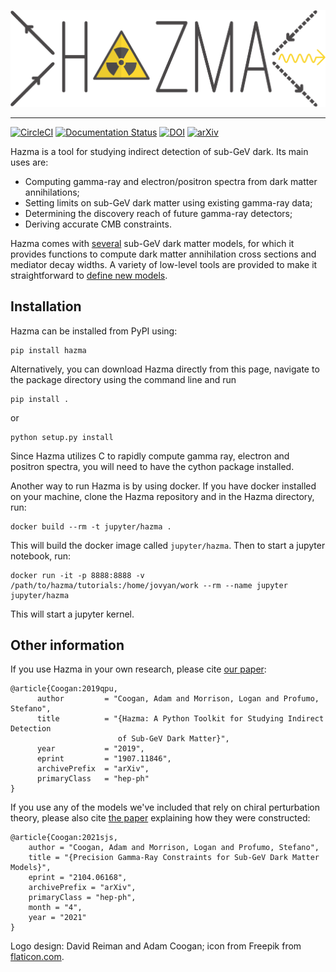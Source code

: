 ![Logo](docs/source/_static/img/hazma_logo_large.png)

-----------------------------------------

[![CircleCI](https://circleci.com/gh/LoganAMorrison/Hazma.svg?style=svg)](https://circleci.com/gh/LoganAMorrison/Hazma)
[![Documentation Status](https://readthedocs.org/projects/hazma/badge/?version=latest)](https://hazma.readthedocs.io/en/latest/?badge=latest)
[![DOI](https://zenodo.org/badge/DOI/10.5281/zenodo.3347114.svg)](https://doi.org/10.5281/zenodo.3347114)
[![arXiv](https://img.shields.io/badge/arXiv-1907.11846-B31B1B.svg)](https://arxiv.org/pdf/1907.11846)

Hazma is a tool for studying indirect detection of sub-GeV dark. Its main uses are:

- Computing gamma-ray and electron/positron spectra from dark matter annihilations;
- Setting limits on sub-GeV dark matter using existing gamma-ray data;
- Determining the discovery reach of future gamma-ray detectors;
- Deriving accurate CMB constraints.

Hazma comes with [several](https://hazma.readthedocs.io/en/latest/models.html) sub-GeV dark matter models, for which it provides functions to compute dark matter annihilation cross sections and mediator decay widths. A variety of low-level tools are provided to make it straightforward to [define new models](https://hazma.readthedocs.io/en/latest/usage.html#user-defined-models).

## Installation

Hazma can be installed from PyPI using:

    pip install hazma

Alternatively, you can download Hazma directly from this page, navigate to the package directory using the command line and run

    pip install .

or

    python setup.py install

Since Hazma utilizes C to rapidly compute gamma ray, electron and positron spectra, you will need to have the cython package installed.

Another way to run Hazma is by using docker. If you have docker installed on your machine, clone the Hazma repository and in the Hazma directory, run:

    docker build --rm -t jupyter/hazma .

This will build the docker image called `jupyter/hazma`. Then to start a jupyter notebook, run:

    docker run -it -p 8888:8888 -v /path/to/hazma/tutorials:/home/jovyan/work --rm --name jupyter jupyter/hazma

This will start a jupyter kernel.

## Other information

If you use Hazma in your own research, please cite [our paper](https://arxiv.org/abs/1907.11846):
```
@article{Coogan:2019qpu,
      author         = "Coogan, Adam and Morrison, Logan and Profumo, Stefano",
      title          = "{Hazma: A Python Toolkit for Studying Indirect Detection
                        of Sub-GeV Dark Matter}",
      year           = "2019",
      eprint         = "1907.11846",
      archivePrefix  = "arXiv",
      primaryClass   = "hep-ph"
}
```
If you use any of the models we've included that rely on chiral perturbation theory, please also cite [the paper](https://arxiv.org/abs/2104.06168) explaining how they were constructed:
```
@article{Coogan:2021sjs,
    author = "Coogan, Adam and Morrison, Logan and Profumo, Stefano",
    title = "{Precision Gamma-Ray Constraints for Sub-GeV Dark Matter Models}",
    eprint = "2104.06168",
    archivePrefix = "arXiv",
    primaryClass = "hep-ph",
    month = "4",
    year = "2021"
}
```

Logo design: David Reiman and Adam Coogan; icon from Freepik from [flaticon.com](https://www.flaticon.com/).
